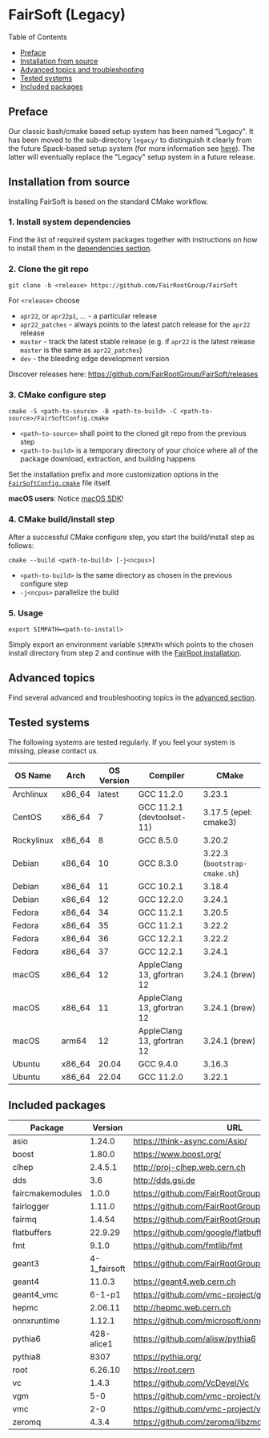 # FairSoft (Legacy)

Table of Contents
* [Preface](#preface)
* [Installation from source](#installation-from-source)
* [Advanced topics and troubleshooting](#advanced-topics)
* [Tested systems](#tested-systems)
* [Included packages](#included-packages)

## Preface

Our classic bash/cmake based setup system
has been named "Legacy". It has been moved to the
sub-directory `legacy/` to distinguish it clearly
from the future Spack-based setup system
(for more information see [here](../docs/README.md)).
The latter will eventually replace the "Legacy" setup system
in a future release.

## Installation from source

Installing FairSoft is based on the standard CMake workflow.

### 1. Install system dependencies

Find the list of required system packages together with instructions
on how to install them in the [dependencies section](dependencies.md).

### 2. Clone the git repo

```
git clone -b <release> https://github.com/FairRootGroup/FairSoft
```

For `<release>` choose
* `apr22`, or `apr22p1`, ... - a particular release
* `apr22_patches` - always points to the latest patch release for the `apr22` release
* `master` - track the latest stable release (e.g. if `apr22` is the latest release `master` is the same as `apr22_patches`)
* `dev` - the bleeding edge development version

Discover releases here: https://github.com/FairRootGroup/FairSoft/releases

### 3. CMake configure step

```
cmake -S <path-to-source> -B <path-to-build> -C <path-to-source>/FairSoftConfig.cmake
```

* `<path-to-source>` shall point to the cloned git repo from the previous step
* `<path-to-build>` is a temporary directory of your choice where all of the package download, extraction, and building happens

Set the installation prefix and more customization options in the [`FairSoftConfig.cmake`](../FairSoftConfig.cmake) file itself.

**macOS users**: Notice [macOS SDK](advanced.md#macos-sdk)!

### 4. CMake build/install step

After a successful CMake configure step, you start the build/install step as follows:

```
cmake --build <path-to-build> [-j<ncpus>]
```

* `<path-to-build>` is the same directory as chosen in the previous configure step
* `-j<ncpus>` parallelize the build

### 5. Usage

```
export SIMPATH=<path-to-install>
```

Simply export an environment variable `SIMPATH` which points to the chosen install directory from step 2
and continue with the [FairRoot installation](https://github.com/FairRootGroup/FairRoot).

## Advanced topics

Find several advanced and troubleshooting topics in the [advanced section](advanced.md).

## Tested systems

The following systems are tested regularly. If you feel your system is missing,
please contact us.

| **OS Name** | **Arch** | **OS Version** | **Compiler** | **CMake** |
| --- | --- | --- | --- | --- |
| Archlinux  | x86_64 | latest| GCC 11.2.0                 | 3.23.1 |
| CentOS     | x86_64 | 7     | GCC 11.2.1 (devtoolset-11) | 3.17.5 (epel: cmake3) |
| Rockylinux | x86_64 | 8     | GCC 8.5.0                  | 3.20.2 |
| Debian     | x86_64 | 10    | GCC 8.3.0                  | 3.22.3 (`bootstrap-cmake.sh`) |
| Debian     | x86_64 | 11    | GCC 10.2.1                 | 3.18.4 |
| Debian     | x86_64 | 12    | GCC 12.2.0                 | 3.24.1 |
| Fedora     | x86_64 | 34    | GCC 11.2.1                 | 3.20.5 |
| Fedora     | x86_64 | 35    | GCC 11.2.1                 | 3.22.2 |
| Fedora     | x86_64 | 36    | GCC 12.2.1                 | 3.22.2 |
| Fedora     | x86_64 | 37    | GCC 12.2.1                 | 3.24.1 |
| macOS      | x86_64 | 12    | AppleClang 13, gfortran 12 | 3.24.1 (brew) |
| macOS      | x86_64 | 11    | AppleClang 13, gfortran 12 | 3.24.1 (brew) |
| macOS      | arm64  | 12    | AppleClang 13, gfortran 12 | 3.24.1 (brew) |
| Ubuntu     | x86_64 | 20.04 | GCC 9.4.0                  | 3.16.3 |
| Ubuntu     | x86_64 | 22.04 | GCC 11.2.0                 | 3.22.1 |

## Included packages

| **Package** | **Version** | **URL** |
| --- | --- | --- |
| asio             | 1.24.0       | https://think-async.com/Asio/ |
| boost            | 1.80.0       | https://www.boost.org/ |
| clhep            | 2.4.5.1      | http://proj-clhep.web.cern.ch |
| dds              | 3.6          | http://dds.gsi.de |
| faircmakemodules | 1.0.0        | https://github.com/FairRootGroup/FairCMakeModules |
| fairlogger       | 1.11.0       | https://github.com/FairRootGroup/FairLogger |
| fairmq           | 1.4.54       | https://github.com/FairRootGroup/FairMQ |
| flatbuffers      | 22.9.29      | https://github.com/google/flatbuffers |
| fmt              | 9.1.0        | https://github.com/fmtlib/fmt |
| geant3           | 4-1_fairsoft | https://github.com/FairRootGroup/geant3 |
| geant4           | 11.0.3       | https://geant4.web.cern.ch |
| geant4_vmc       | 6-1-p1       | https://github.com/vmc-project/geant4_vmc |
| hepmc            | 2.06.11      | http://hepmc.web.cern.ch |
| onnxruntime      | 1.12.1       | https://github.com/microsoft/onnxruntime |
| pythia6          | 428-alice1   | https://github.com/alisw/pythia6 |
| pythia8          | 8307         | https://pythia.org/ |
| root             | 6.26.10      | https://root.cern |
| vc               | 1.4.3        | https://github.com/VcDevel/Vc |
| vgm              | 5-0          | https://github.com/vmc-project/vgm |
| vmc              | 2-0          | https://github.com/vmc-project/vmc |
| zeromq           | 4.3.4        | https://github.com/zeromq/libzmq |
